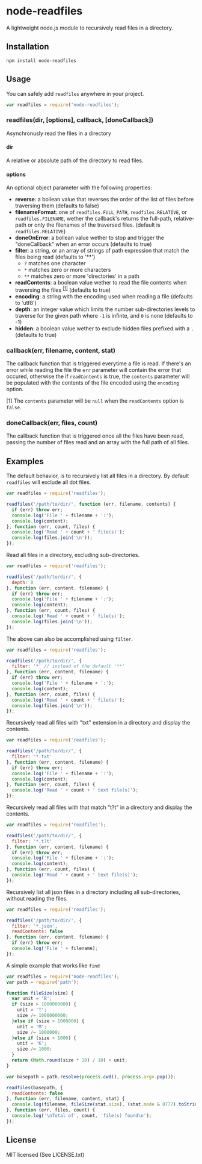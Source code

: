 # node-readfiles
A lightweight node.js module to recursively read files in a directory.

## Installation

    npm install node-readfiles

## Usage

You can safely add `readfiles` anywhere in your project.

```javascript
var readfiles = require('node-readfiles');
```

### readfiles(dir, [options], callback, [doneCallback])
Asynchronusly read the files in a directory

#### dir
A relative or absolute path of the directory to read files.

#### options

An optional object parameter with the following properties:

* **reverse**: a bollean value that reverses the order of the list of files before traversing them (defaults to false)
* **filenameFormat**: one of `readfiles.FULL_PATH`, `readfiles.RELATIVE`, or `readfiles.FILENAME`, wether the callback's returns the full-path, relative-path or only the filenames of the traversed files. (default is `readfiles.RELATIVE`)
* **doneOnError**: a bollean value wether to stop and trigger the "doneCallback" when an error occurs (defaults to true)
* **filter**: a string, or an array of strings of path expression that match the files being read (defaults to '**')
  * `?` matches one character
  * `*` matches zero or more characters
  * `**` matches zero or more 'directories' in a path
* **readContents**: a boolean value wether to read the file contents when traversing the files <sup>[\[1\]](#read-files)</sup> (defaults to true)
* **encoding**: a string with the encoding used when reading a file (defaults to 'utf8')
* **depth**: an integer value which limits the number sub-directories levels to traverse for the given path where `-1` is infinte, and `0` is none (defaults to -1)
* **hidden**: a boolean value wether to exclude hidden files prefixed with a `.` (defaults to true)


### callback(err, filename, content, stat)

The callback function that is triggered everytime a file is read. If there's an error while reading the file the `err` parameter will contain the error that occured, otherwise the if `readContents` is true, the `contents` parameter will be populated with the contents of the file encoded using the `encoding` option.

<span id="read-files">[1]</span> The `contents` parameter will be `null` when the `readContents` option is `false`.

### doneCallback(err, files, count)

The callback function that is triggered once all the files have been read, passing the number of files read and an array with the full path of all files.

## Examples

The default behavior, is to recursively list all files in a directory. By default `readfiles` will exclude all dot files.

```javascript
var readfiles = require('readfiles');

readfiles('/path/to/dir/', function (err, filename, contents) {
  if (err) throw err;
  console.log('File ' + filename + ':');
  console.log(content);
}, function (err, count, files) {
  console.log('Read ' + count + ' file(s)');
  console.log(files.join('\n'));
});
```

Read all files in a directory, excluding sub-directories.

```javascript
var readfiles = require('readfiles');

readfiles('/path/to/dir/', {
  depth: 0
}, function (err, content, filename) {
  if (err) throw err;
  console.log('File ' + filename + ':');
  console.log(content);
}, function (err, count, files) {
  console.log('Read ' + count + ' file(s)');
  console.log(files.join('\n'));
});
```

The above can also be accomplished using `filter`.

```javascript
var readfiles = require('readfiles');

readfiles('/path/to/dir/', {
  filter: '*' // instead of the default '**'
}, function (err, content, filename) {
  if (err) throw err;
  console.log('File ' + filename + ':');
  console.log(content);
}, function (err, count, files) {
  console.log('Read ' + count + ' file(s)');
  console.log(files.join('\n'));
});
```

Recursively read all files with "txt" extension in a directory and display the contents.

```javascript
var readfiles = require('readfiles');

readfiles('/path/to/dir/', {
  filter: '*.txt'
}, function (err, content, filename) {
  if (err) throw err;
  console.log('File ' + filename + ':');
  console.log(content);
}, function (err, count, files) {
  console.log('Read ' + count + ' text file(s)');
});

```

Recursively read all files with that match "t?t" in a directory and display the contents.

```javascript
var readfiles = require('readfiles');

readfiles('/path/to/dir/', {
  filter: '*.t?t'
}, function (err, content, filename) {
  if (err) throw err;
  console.log('File ' + filename + ':');
  console.log(content);
}, function (err, count, files) {
  console.log('Read ' + count + ' text file(s)');
});

```

Recursively list all json files in a directory including all sub-directories, without reading the files.

```javascript
var readfiles = require('readfiles');

readfiles('/path/to/dir/', {
  filter: '*.json',
  readContents: false
}, function (err, content, filename) {
  if (err) throw err;
  console.log('File ' + filename);
});

```

A simple example that works like `find`

```javascript
var readfiles = require('node-readfiles');
var path = require('path');

function fileSize(size) {
  var unit = 'B';
  if (size > 1000000000) {
    unit = 'T';
    size /= 1000000000;
  }else if (size > 1000000) {
    unit = 'M';
    size /= 1000000;
  }else if (size > 1000) {
    unit = 'K';
    size /= 1000;
  }
  return (Math.round(size * 10) / 10) + unit;
}

var basepath = path.resolve(process.cwd(), process.argv.pop());

readfiles(basepath, {
  readContents: false
}, function (err, filename, content, stat) {
  console.log(filename, fileSize(stat.size), (stat.mode & 0777).toString(8));
}, function (err, files, count) {
  console.log('\nTotal of', count, 'file(s) found\n');
});
```

## License
MIT licensed (See LICENSE.txt)
